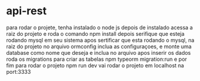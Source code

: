 # api-rest
para rodar o projete, tenha instalado o node js
depois de instalado acessa a raiz do projeto e roda o comando npm install 
depois serifique que esteja rodando mysql em seu sistema
apos sertificar que esta rodando o mysql, na raiz do projeto no arquivo ormconfig inclua as configuraçoes, e monte uma database como  nome que deseja e inclua no arquivo
apos inserir os dados roda os migrations para criar as tabelas 
npm typeorm migration:run
e por fim para rodar o projeto
npm run dev
vai rodar o projeto em localhost na port:3333

